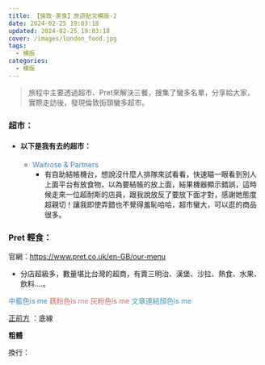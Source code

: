 ```yaml
---
title: 【倫敦-美食】旅遊貼文模版-2
date: 2024-02-25 19:03:18
updated: 2024-02-25 19:03:18
cover: /images/london_food.jpg
tags:
  - 模版
categories: 
  - 模版
---
```

>	旅程中主要透過超市、Pret來解決三餐，搜集了蠻多名單，分享給大家，
實際走訪後，發現倫敦街頭蠻多超市。
<!-- more -->

### 超市：

+ #### 以下是我有去的超市：
  + <font color=#4287B5>Waitrose & Partners</font>
    + 有自助結帳機台，想說沒什麼人排隊來試看看，快速瞄一眼看到別人上面平台有放食物，以為要結帳的放上面，結果機器顯示錯誤，這時候走來一位超耐斯的店員，跟我說放反了要放下面才對，感謝她態度超親切！讓我即使弄錯也不覺得羞恥哈哈，超市蠻大，可以逛的商品很多。

 ### Pret 輕食：   
官網：https://www.pret.co.uk/en-GB/our-menu
+ 分店超級多，數量堪比台灣的超商，有賣三明治、漢堡、沙拉、熱食、水果、飲料….。

<font color=#4287B5>中藍色is me</font> 
<font color=#D1756F>藕粉色is me</font>
<font color=#c36d67>灰粉色is me</font>
<font color=#4599B6>文章連結顏色is me</font>

 <u>正前方</u> ：底線

 **粗體** 

 換行：  <br>